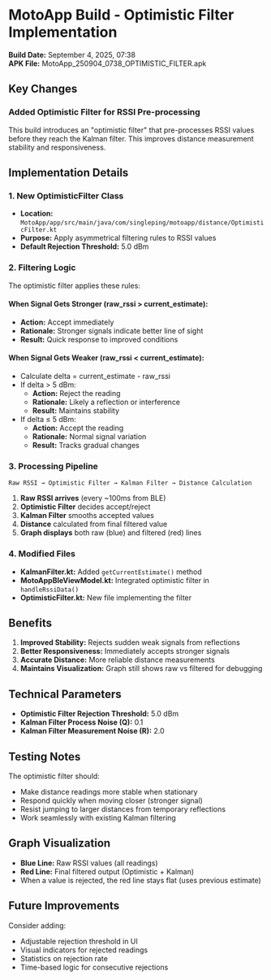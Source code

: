 # MotoApp Build - Optimistic Filter Implementation
**Build Date:** September 4, 2025, 07:38  
**APK File:** MotoApp_250904_0738_OPTIMISTIC_FILTER.apk

## Key Changes

### Added Optimistic Filter for RSSI Pre-processing

This build introduces an "optimistic filter" that pre-processes RSSI values before they reach the Kalman filter. This improves distance measurement stability and responsiveness.

## Implementation Details

### 1. New OptimisticFilter Class
- **Location:** `MotoApp/app/src/main/java/com/singleping/motoapp/distance/OptimisticFilter.kt`
- **Purpose:** Apply asymmetrical filtering rules to RSSI values
- **Default Rejection Threshold:** 5.0 dBm

### 2. Filtering Logic

The optimistic filter applies these rules:

#### When Signal Gets Stronger (raw_rssi > current_estimate):
- **Action:** Accept immediately
- **Rationale:** Stronger signals indicate better line of sight
- **Result:** Quick response to improved conditions

#### When Signal Gets Weaker (raw_rssi < current_estimate):
- Calculate delta = current_estimate - raw_rssi
- If delta > 5 dBm:
  - **Action:** Reject the reading
  - **Rationale:** Likely a reflection or interference
  - **Result:** Maintains stability
- If delta ≤ 5 dBm:
  - **Action:** Accept the reading
  - **Rationale:** Normal signal variation
  - **Result:** Tracks gradual changes

### 3. Processing Pipeline

```
Raw RSSI → Optimistic Filter → Kalman Filter → Distance Calculation
```

1. **Raw RSSI arrives** (every ~100ms from BLE)
2. **Optimistic Filter** decides accept/reject
3. **Kalman Filter** smooths accepted values
4. **Distance** calculated from final filtered value
5. **Graph displays** both raw (blue) and filtered (red) lines

### 4. Modified Files

- **KalmanFilter.kt:** Added `getCurrentEstimate()` method
- **MotoAppBleViewModel.kt:** Integrated optimistic filter in `handleRssiData()`
- **OptimisticFilter.kt:** New file implementing the filter

## Benefits

1. **Improved Stability:** Rejects sudden weak signals from reflections
2. **Better Responsiveness:** Immediately accepts stronger signals
3. **Accurate Distance:** More reliable distance measurements
4. **Maintains Visualization:** Graph still shows raw vs filtered for debugging

## Technical Parameters

- **Optimistic Filter Rejection Threshold:** 5.0 dBm
- **Kalman Filter Process Noise (Q):** 0.1
- **Kalman Filter Measurement Noise (R):** 2.0

## Testing Notes

The optimistic filter should:
- Make distance readings more stable when stationary
- Respond quickly when moving closer (stronger signal)
- Resist jumping to larger distances from temporary reflections
- Work seamlessly with existing Kalman filtering

## Graph Visualization

- **Blue Line:** Raw RSSI values (all readings)
- **Red Line:** Final filtered output (Optimistic + Kalman)
- When a value is rejected, the red line stays flat (uses previous estimate)

## Future Improvements

Consider adding:
- Adjustable rejection threshold in UI
- Visual indicators for rejected readings
- Statistics on rejection rate
- Time-based logic for consecutive rejections
